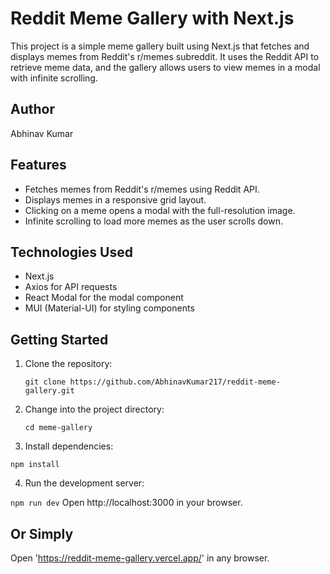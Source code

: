 # Reddit Meme Gallery with Next.js

This project is a simple meme gallery built using Next.js that fetches and displays memes from Reddit's r/memes subreddit. It uses the Reddit API to retrieve meme data, and the gallery allows users to view memes in a modal with infinite scrolling.

## Author
Abhinav Kumar

## Features

- Fetches memes from Reddit's r/memes using Reddit API.
- Displays memes in a responsive grid layout.
- Clicking on a meme opens a modal with the full-resolution image.
- Infinite scrolling to load more memes as the user scrolls down.

## Technologies Used

- Next.js
- Axios for API requests
- React Modal for the modal component
- MUI (Material-UI) for styling components

## Getting Started

1. Clone the repository:

   ``` git clone https://github.com/AbhinavKumar217/reddit-meme-gallery.git ```

2. Change into the project directory:

   ``` cd meme-gallery ```

3. Install dependencies:

  ``` npm install ```

4. Run the development server:

  ``` npm run dev ```
  Open http://localhost:3000 in your browser.

## Or Simply

Open 'https://reddit-meme-gallery.vercel.app/' in any browser.
